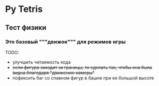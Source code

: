# Py Tetris

## Тест физики

### Это базовый """движок""" для режимов игры 

TODO: 
* улучшить читаемость кода
* ~~если фигура заходит за границы, то сделать так, чтобы она была видна благодаря "движению камеры"~~
* пофиксить баг со спавном фигур в башне при ее большой высоте